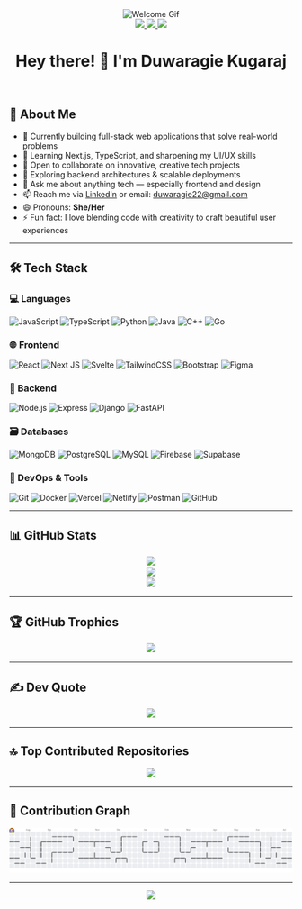 <div align="center">
  <img src="https://repository-images.githubusercontent.com/462900780/0a10af70-6cbf-46df-9071-0ff586a3b1d6" height="150" alt="Welcome Gif" />
</div>

<div align="center">
  <a href="https://www.linkedin.com/in/duwaragie-kugaraj" target="_blank">
    <img src="https://img.shields.io/static/v1?message=LinkedIn&logo=linkedin&label=&color=0077B5&logoColor=white&style=for-the-badge" height="25" />
  </a>
  <a href="https://duwaragie-portfolio.vercel.app" target="_blank">
    <img src="https://img.shields.io/static/v1?message=Portfolio&logo=Google%20Chrome&label=&color=FFA500&logoColor=white&style=for-the-badge" height="25" />
  </a>
  <a href="https://twitter.com/Its_Mzayan" target="_blank">
    <img src="https://img.shields.io/static/v1?message=Twitter&logo=twitter&label=&color=1DA1F2&logoColor=white&style=for-the-badge" height="25" />
  </a>
</div>

<h1 align="center">Hey there! 👋 I'm Duwaragie Kugaraj</h1>
<br/>

## 💫 About Me
- 🔭 Currently building full-stack web applications that solve real-world problems  
- 🌱 Learning Next.js, TypeScript, and sharpening my UI/UX skills  
- 👯 Open to collaborate on innovative, creative tech projects  
- 🤔 Exploring backend architectures & scalable deployments  
- 💬 Ask me about anything tech — especially frontend and design  
- 📫 Reach me via [LinkedIn](https://www.linkedin.com/in/duwaragie-kugaraj) or email: duwaragie22@gmail.com  
- 😄 Pronouns: **She/Her**  
- ⚡ Fun fact: I love blending code with creativity to craft beautiful user experiences  

---

## 🛠️ Tech Stack

### 💻 Languages
![JavaScript](https://img.shields.io/badge/JavaScript-%23F7DF1E.svg?style=for-the-badge&logo=javascript&logoColor=black)
![TypeScript](https://img.shields.io/badge/TypeScript-%23007ACC.svg?style=for-the-badge&logo=typescript&logoColor=white)
![Python](https://img.shields.io/badge/Python-%233776AB.svg?style=for-the-badge&logo=python&logoColor=white)
![Java](https://img.shields.io/badge/Java-%23ED8B00.svg?style=for-the-badge&logo=java&logoColor=white)
![C++](https://img.shields.io/badge/C++-%2300599C.svg?style=for-the-badge&logo=c%2B%2B&logoColor=white)
![Go](https://img.shields.io/badge/Go-%2300ADD8.svg?style=for-the-badge&logo=go&logoColor=white)

### 🌐 Frontend
![React](https://img.shields.io/badge/React-%2320232a.svg?style=for-the-badge&logo=react&logoColor=%2361DAFB)
![Next JS](https://img.shields.io/badge/Next.js-black?style=for-the-badge&logo=next.js&logoColor=white)
![Svelte](https://img.shields.io/badge/Svelte-%23f1413d.svg?style=for-the-badge&logo=svelte&logoColor=white)
![TailwindCSS](https://img.shields.io/badge/TailwindCSS-%2338B2AC.svg?style=for-the-badge&logo=tailwind-css&logoColor=white)
![Bootstrap](https://img.shields.io/badge/Bootstrap-%238511FA.svg?style=for-the-badge&logo=bootstrap&logoColor=white)
![Figma](https://img.shields.io/badge/Figma-%23F24E1E.svg?style=for-the-badge&logo=figma&logoColor=white)

### 🧠 Backend
![Node.js](https://img.shields.io/badge/Node.js-339933?style=for-the-badge&logo=nodedotjs&logoColor=white)
![Express](https://img.shields.io/badge/Express.js-%23404d59.svg?style=for-the-badge&logo=express&logoColor=white)
![Django](https://img.shields.io/badge/Django-%23092E20.svg?style=for-the-badge&logo=django&logoColor=white)
![FastAPI](https://img.shields.io/badge/FastAPI-%2300599C.svg?style=for-the-badge&logo=fastapi&logoColor=white)

### 🗃️ Databases
![MongoDB](https://img.shields.io/badge/MongoDB-%234ea94b.svg?style=for-the-badge&logo=mongodb&logoColor=white)
![PostgreSQL](https://img.shields.io/badge/PostgreSQL-%23316192.svg?style=for-the-badge&logo=postgresql&logoColor=white)
![MySQL](https://img.shields.io/badge/MySQL-4479A1.svg?style=for-the-badge&logo=mysql&logoColor=white)
![Firebase](https://img.shields.io/badge/Firebase-FFCA28.svg?style=for-the-badge&logo=firebase&logoColor=black)
![Supabase](https://img.shields.io/badge/Supabase-3ECF8E?style=for-the-badge&logo=supabase&logoColor=white)

### 🚀 DevOps & Tools
![Git](https://img.shields.io/badge/Git-F05032.svg?style=for-the-badge&logo=git&logoColor=white)
![Docker](https://img.shields.io/badge/Docker-2496ED.svg?style=for-the-badge&logo=docker&logoColor=white)
![Vercel](https://img.shields.io/badge/Vercel-%23000000.svg?style=for-the-badge&logo=vercel&logoColor=white)
![Netlify](https://img.shields.io/badge/Netlify-00C7B7.svg?style=for-the-badge&logo=netlify&logoColor=white)
![Postman](https://img.shields.io/badge/Postman-FF6C37?style=for-the-badge&logo=postman&logoColor=white)
![GitHub](https://img.shields.io/badge/GitHub-%23121011.svg?style=for-the-badge&logo=github&logoColor=white)

---

## 📊 GitHub Stats

<div align="center">
  <img src="https://github-readme-stats.vercel.app/api?username=duwaragie&theme=dark&hide_border=true&include_all_commits=true&count_private=true" />
  <br/>
  <img src="https://nirzak-streak-stats.vercel.app/?user=duwaragie&theme=dark&hide_border=true" />
  <br/>
  <img src="https://github-readme-stats.vercel.app/api/top-langs/?username=duwaragie&theme=dark&hide_border=true&layout=compact" />
</div>

---

## 🏆 GitHub Trophies
<div align="center">
  <img src="https://github-profile-trophy.vercel.app/?username=duwaragie&theme=radical&no-frame=false&no-bg=false&margin-w=4" />
</div>

---

## ✍️ Dev Quote

<div align="center">
  <img src="https://quotes-github-readme.vercel.app/api?type=horizontal&theme=radical" />
</div>

---

## 🔝 Top Contributed Repositories
<div align="center">
  <img src="https://github-contributor-stats.vercel.app/api?username=duwaragie&limit=5&theme=dark&combine_all_yearly_contributions=true" />
</div>

---

## 🧮 Contribution Graph

<picture>
  <source media="(prefers-color-scheme: dark)" srcset="https://raw.githubusercontent.com/duwaragie/duwaragie/output/pacman-contribution-graph-dark.svg">
  <source media="(prefers-color-scheme: light)" srcset="https://raw.githubusercontent.com/duwaragie/duwaragie/output/pacman-contribution-graph.svg">
  <img alt="Pacman contribution graph" src="https://raw.githubusercontent.com/duwaragie/duwaragie/output/pacman-contribution-graph.svg">
</picture>

---

<div align="center">

[![](https://visitcount.itsvg.in/api?id=duwaragie&icon=5&color=0)](https://visitcount.itsvg.in)

</div>

<!-- Proudly created with GPRM ( https://gprm.itsvg.in ) -->
